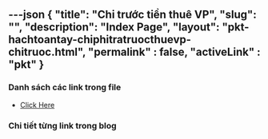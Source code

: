 ---json
{
    "title": "Chi trước tiền thuê VP",
    "slug": "",
    "description": "Index Page",
    "layout": "pkt-hachtoantay-chiphitratruocthuevp-chitruoc.html",
    "permalink" : false,
    "activeLink" : "pkt"
}
---


### Danh sách các link trong file
- [Click Here](./blog-list.html)

### Chi tiết từng link trong blog